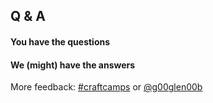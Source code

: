 ## Q & A
#### You have the questions
#### We (might) have the answers

More feedback: [#craftcamps](https://twitter.com/search?q=%23craftcamps) or [@g00glen00b](https://twitter.com/g00glen00b)
